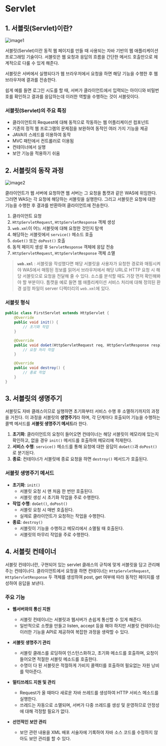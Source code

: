 # Servlet

## 1. 서블릿(Servlet)이란?

![image1](https://github.com/user-attachments/assets/22ce5533-c84e-4748-96b9-1117043dc3c6)

서블릿(Servlet)이란 동적 웹 페이지를 만들 때 사용되는 자바 기반의 웹 애플리케이션 프로그래밍 기술이다. 서블릿은 웹 요청과 응답의 흐름을 간단한 메서드 호출만으로 체계적으로 다룰 수 있게 해준다.

서블릿은 서버에서 실행되다가 웹 브라우저에서 요청을 하면 해당 기능을 수행한 후 웹 브라우저에 결과를 전송한다.

쉽게 예를 들면 로그인 시도를 할 때, 서버가 클라이언트에서 입력되는 아이디와 비밀번호를 확인하고 결과를 응답하는데 이러한 역할을 수행하는 것이 서블릿이다.

### 서블릿(Servlet)의 주요 특징
- 클라이언트의 Request에 대해 동적으로 작동하는 웹 어플리케이션 컴포넌트
- 기존의 정적 웹 프로그램의 문제점을 보완하여 동적인 여러 가지 기능을 제공
- JAVA의 스레드를 이용하여 동작
- MVC 패턴에서 컨트롤러로 이용됨
- 컨테이너에서 실행
- 보안 기능을 적용하기 쉬움

## 2. 서블릿의 동작 과정

![image2](https://github.com/user-attachments/assets/145c740d-aaef-463c-82dc-9c0c2f5ac8e3)

클라이언트가 웹 서버에 요청하면 웹 서버는 그 요청을 톰캣과 같은 WAS에 위임한다. 그러면 WAS는 각 요청에 해당하는 서블릿을 실행한다. 그리고 서블릿은 요청에 대한 기능을 수행한 후 결과를 반환하여 클라이언트에 전송한다.

1. 클라이언트 요청
2. `HttpServletRequest`, `HttpServletResponse` 객체 생성
3. `web.xml`이 어느 서블릿에 대해 요청한 것인지 탐색
4. 해당하는 서블릿에서 `service()` 메소드 호출
5. `doGet()` 또는 `doPost()` 호출
6. 동적 페이지 생성 후 `ServletResponse` 객체에 응답 전송
7. `HttpServletRequest`, `HttpServletResponse` 객체 소멸

> **`web.xml`** : 서블릿을 작성했다면 해당 서블릿을 사용자가 요청한 경로와 매핑시켜야 WAS에서 매핑된 정보를 읽어서 브라우저에서 해당 URL로 HTTP 요청 시 해당 서블릿으로 요청을 전달해 줄 수 있다. 소스를 분석할 때도 가장 먼저 확인해봐야 할 부분이다. 톰캣을 예로 들면 웹 애플리케이션 서비스 처리에 대해 정의된 환경 설정 파일이 server 디렉터리의 `web.xml`에 있다.

### 서블릿 형식
```java
public class FirstServlet extends HttpServlet {
    @Override
    public void init() {
        // 초기화 작업
    }

    @Override
    public void doGet(HttpServletRequest req, HttpServletResponse resp) {
        // 요청 처리 작업
    }

    @Override
    public void destroy() {
        // 종료 작업
    }
}
```

## 3. 서블릿의 생명주기

서블릿도 자바 클래스이므로 실행하면 초기화부터 서비스 수행 후 소멸하기까지의 과정을 거친다. 이 과정을 서블릿의 **생명주기**라 하며, 각 단계마다 호출되어 기능을 수행하는 콜백 메서드를 **서블릿 생명주기 메서드**라 한다.

1. **초기화**: 클라이언트의 요청이 들어오면 컨테이너는 해당 서블릿이 메모리에 있는지 확인하고, 없을 경우 `init()` 메서드를 호출하여 메모리에 적재한다.
2. **서비스 수행**: `service()` 메소드를 통해 요청에 대한 응답이 `doGet()`과 `doPost()`로 분기된다.
3. **종료**: 컨테이너가 서블릿에 종료 요청을 하면 `destroy()` 메서드가 호출된다.

### 서블릿 생명주기 메서드
- **초기화**: `init()`
  - 서블릿 요청 시 맨 처음 한 번만 호출된다.
  - 서블릿 생성 시 초기화 작업을 주로 수행한다.
- **작업 수행**: `doGet()`, `doPost()`
  - 서블릿 요청 시 매번 호출된다.
  - 실제로 클라이언트가 요청하는 작업을 수행한다.
- **종료**: `destroy()`
  - 서블릿이 기능을 수행하고 메모리에서 소멸될 때 호출된다.
  - 서블릿의 마무리 작업을 주로 수행한다.

## 4. 서블릿 컨테이너

서블릿 컨테이너란, 구현되어 있는 servlet 클래스의 규칙에 맞게 서블릿을 담고 관리해주는 컨테이너다. 클라이언트에서 요청을 하면 컨테이너는 `HttpServletRequest`, `HttpServletResponse` 두 객체를 생성하여 post, get 여부에 따라 동적인 페이지를 생성하여 응답을 보낸다.

### 주요 기능

- **웹서버와의 통신 지원**
  - 서블릿 컨테이너는 서블릿과 웹서버가 손쉽게 통신할 수 있게 해준다.
  - 일반적으로 소켓을 만들고 listen, accept 등을 해야 하지만 서블릿 컨테이너는 이러한 기능을 API로 제공하여 복잡한 과정을 생략할 수 있다.

- **서블릿 생명주기 관리**
  - 서블릿 클래스를 로딩하여 인스턴스화하고, 초기화 메소드를 호출하며, 요청이 들어오면 적절한 서블릿 메소드를 호출한다.
  - 수명이 다 된 서블릿은 적절하게 가비지 콜렉터를 호출하여 필요없는 자원 낭비를 막아준다.

- **멀티쓰레드 지원 및 관리**
  - Request가 올 때마다 새로운 자바 쓰레드를 생성하여 HTTP 서비스 메소드를 실행한다.
  - 쓰레드는 자동으로 소멸되며, 서버가 다중 쓰레드를 생성 및 운영하므로 안정성에 대해 걱정할 필요가 없다.

- **선언적인 보안 관리**
  - 보안 관련 내용을 XML 배포 서술자에 기록하여 자바 소스 코드를 수정하지 않아도 보안 관리를 할 수 있다.
